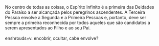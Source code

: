 ﻿No centro de todas as coisas, o Espírito Infinito é a primeira das Deidades do Paraíso a ser alcançada pelos peregrinos ascendentes. A Terceira Pessoa envolve a Segunda e a Primeira  Pessoas e, portanto, deve ser sempre a primeira reconhecida  por todos aqueles que são candidatos a serem apresentados ao Filho e ao seu Pai.<BR><BR>enshrouds=v. encobrir, ocultar, cabe envolve?